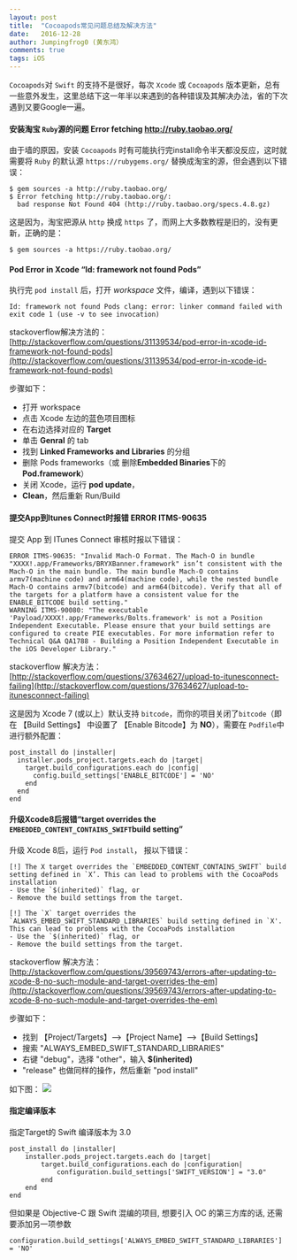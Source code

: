 ```yaml
---
layout: post
title:  "Cocoapods常见问题总结及解决方法"
date:   2016-12-28
author: Jumpingfrog0 (黄东鸿）
comments: true
tags: iOS
---
```


`Cocoapods`对 `Swift` 的支持不是很好，每次 `Xcode` 或 `Cocoapods` 版本更新，总有一些意外发生，这里总结下这一年半以来遇到的各种错误及其解决办法，省的下次遇到又要Google一遍。

#### 安装淘宝 `Ruby`源的问题 Error fetching http://ruby.taobao.org/

由于墙的原因，安装 `Cocoapods` 时有可能执行完install命令半天都没反应，这时就需要将 `Ruby` 的默认源 `https://rubygems.org/` 替换成淘宝的源，但会遇到以下错误：

```shell
$ gem sources -a http://ruby.taobao.org/
$ Error fetching http://ruby.taobao.org/:
  bad response Not Found 404 (http://ruby.taobao.org/specs.4.8.gz)
```
这是因为，淘宝把源从 `http` 换成 `https` 了，而网上大多数教程是旧的，没有更新，正确的是：

```shell
$ gem sources -a https://ruby.taobao.org/
```

#### Pod Error in Xcode “Id: framework not found Pods”

执行完 `pod install` 后，打开 *workspace* 文件，编译，遇到以下错误：

```shell
Id: framework not found Pods clang: error: linker command failed with exit code 1 (use -v to see invocation)
```

stackoverflow解决方法的：[http://stackoverflow.com/questions/31139534/pod-error-in-xcode-id-framework-not-found-pods](http://stackoverflow.com/questions/31139534/pod-error-in-xcode-id-framework-not-found-pods)

步骤如下：

* 打开 workspace
* 点击 Xcode 左边的蓝色项目图标
* 在右边选择对应的 **Target**
* 单击 **Genral** 的 tab
* 找到 **Linked Frameworks and Libraries** 的分组
* 删除 Pods frameworks（或 删除**Embedded Binaries**下的**Pod.framework**）
* 关闭 Xcode，运行 **pod update**，
* **Clean**，然后重新 Run/Build

#### 提交App到Itunes Connect时报错 ERROR ITMS-90635

提交 App 到 ITunes Connect 审核时报以下错误：

	ERROR ITMS-90635: "Invalid Mach-O Format. The Mach-O in bundle "XXXX!.app/Frameworks/BRYXBanner.framework" isn’t consistent with the Mach-O in the main bundle. The main bundle Mach-O contains armv7(machine code) and arm64(machine code), while the nested bundle Mach-O contains armv7(bitcode) and arm64(bitcode). Verify that all of the targets for a platform have a consistent value for the ENABLE_BITCODE build setting." 
	WARNING ITMS-90080: "The executable 'Payload/XXXX!.app/Frameworks/Bolts.framework' is not a Position Independent Executable. Please ensure that your build settings are configured to create PIE executables. For more information refer to Technical Q&A QA1788 - Building a Position Independent Executable in the iOS Developer Library."
	
stackoverflow 解决方法：[http://stackoverflow.com/questions/37634627/upload-to-itunesconnect-failing](http://stackoverflow.com/questions/37634627/upload-to-itunesconnect-failing)
	
这是因为 Xcode 7 (或以上）默认支持 `bitcode`，而你的项目关闭了`bitcode`（即在 【Build Settings】 中设置了 【Enable Bitcode】为 **NO**），需要在 `Podfile`中进行额外配置：

	post_install do |installer| 
	  installer.pods_project.targets.each do |target| 
	    target.build_configurations.each do |config| 
	      config.build_settings['ENABLE_BITCODE'] = 'NO' 
	    end 
	  end 
	end
	
#### 升级Xcode8后报错“target overrides the `EMBEDDED_CONTENT_CONTAINS_SWIFT`build setting”

升级 Xcode 8后，运行 `Pod install`， 报以下错误：

```
[!] The X target overrides the `EMBEDDED_CONTENT_CONTAINS_SWIFT` build setting defined in `X’. This can lead to problems with the CocoaPods installation
- Use the `$(inherited)` flag, or
- Remove the build settings from the target.

[!] The `X` target overrides the `ALWAYS_EMBED_SWIFT_STANDARD_LIBRARIES` build setting defined in `X'. This can lead to problems with the CocoaPods installation
- Use the `$(inherited)` flag, or
- Remove the build settings from the target.
```

stackoverflow 解决方法：[http://stackoverflow.com/questions/39569743/errors-after-updating-to-xcode-8-no-such-module-and-target-overrides-the-em](http://stackoverflow.com/questions/39569743/errors-after-updating-to-xcode-8-no-such-module-and-target-overrides-the-em)

步骤如下：

* 找到 【Project/Targets】-->【Project Name】-->【Build Settings】
* 搜索 "ALWAYS_EMBED_SWIFT_STANDARD_LIBRARIES"
* 右键 "debug"，选择 "other"，输入 **$(inherited)**
* "release" 也做同样的操作，然后重新 "pod install"

如下图：
![](https://i.stack.imgur.com/DF001.png)

#### 指定编译版本

指定Target的 Swift 编译版本为 3.0

```
post_install do |installer|
    installer.pods_project.targets.each do |target|
        target.build_configurations.each do |configuration|
            configuration.build_settings['SWIFT_VERSION'] = "3.0"
        end
    end
end
```

但如果是 Objective-C 跟 Swift 混编的项目, 想要引入 OC 的第三方库的话, 还需要添加另一项参数

	configuration.build_settings['ALWAYS_EMBED_SWIFT_STANDARD_LIBRARIES'] = 'NO'
	